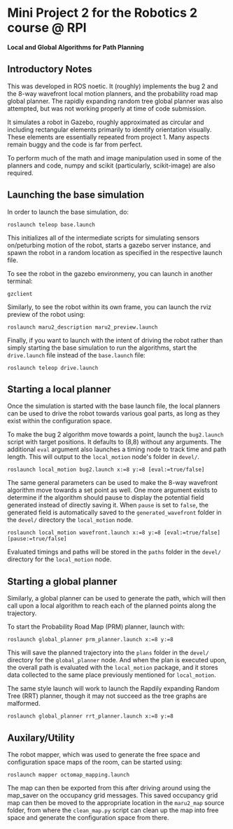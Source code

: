 # Mini Project 2 for the Robotics 2 course @ RPI
**Local and Global Algorithms for Path Planning**

## Introductory Notes
This was developed in ROS noetic. It (roughly) implements the bug 2 and the 8-way wavefront local motion planners, and the probability road map global planner. The rapidly expanding random tree global planner was also attempted, but was not working properly at time of code submission.

It simulates a robot in Gazebo, roughly approximated as circular and including rectangular elements primarily to identify orientation visually. These elements are essentially repeated from project 1. Many aspects remain buggy and the code is far from perfect.

To perform much of the math and image manipulation used in some of the planners and code, numpy and scikit (particularly, scikit-image) are also required.

## Launching the base simulation
In order to launch the base simulation, do:
```
roslaunch teleop base.launch
```

This initializes all of the intermediate scripts for simulating sensors on/peturbing motion of the robot, starts a gazebo server instance, and spawn the robot in a random location as specified in the respective launch file.

To see the robot in the gazebo environmeny, you can launch in another terminal:
```
gzclient
```

Similarly, to see the robot within its own frame, you can launch the rviz preview of the robot using:
```
roslaunch maru2_description maru2_preview.launch
```

Finally, if you want to launch with the intent of driving the robot rather than simply starting the base simulation to run the algorithms, start the `drive.launch` file instead of the `base.launch` file: 
```
roslaunch teleop drive.launch
```

## Starting a local planner
Once the simulation is started with the base launch file, the local planners can be used to drive the robot towards various goal parts, as long as they exist within the configuration space.

To make the bug 2 algorithm move towards a point, launch the `bug2.launch` script with target positions. It defaults to (8,8) without any arguments. The additional `eval` argument also launches a timing node to track time and path length. This will output to the `local_motion` node's folder in `devel/`.
```
roslaunch local_motion bug2.launch x:=8 y:=8 [eval:=true/false]
```

The same general parameters can be used to make the 8-way wavefront algorithm move towards a set point as well. One more argument exists to determine if the algorithm should pause to display the potential field generated instead of directly saving it. When `pause` is set to `false`, the generated field is automatically saved to the `generated_wavefront` folder in the `devel/` directory the `local_motion` node.
```
roslaunch local_motion wavefront.launch x:=8 y:=8 [eval:=true/false] [pause:=true/false]
```

Evaluated timings and paths will be stored in the `paths` folder in the `devel/` directory for the `local_motion` node.

## Starting a global planner
Similarly, a global planner can be used to generate the path, which will then call upon a local algorithm to reach each of the planned points along the trajectory.

To start the Probability Road Map (PRM) planner, launch with:
```
roslaunch global_planner prm_planner.launch x:=8 y:=8
```
This will save the planned trajectory into the `plans` folder in the `devel/` directory for the `global_planner` node. And when the plan is executed upon, the overall path is evaluated with the `local_motion` package, and it stores data collected to the same place previously mentioned for `local_motion`.

The same style launch will work to launch the Rapdily expanding Random Tree (RRT) planner, though it may not succeed as the tree graphs are malformed.
```
roslaunch global_planner rrt_planner.launch x:=8 y:=8
```

## Auxilary/Utility
The robot mapper, which was used to generate the free space and configuration space maps of the room, can be started using:
```
roslaunch mapper octomap_mapping.launch
```

The map can then be exported from this after driving around using the map_saver on the occupancy grid messages. This saved occupancy grid map can then be moved to the appropriate location in the `maru2_map` source folder, from where the `clean_map.py` script can clean up the map into free space and generate the configuration space from there.

